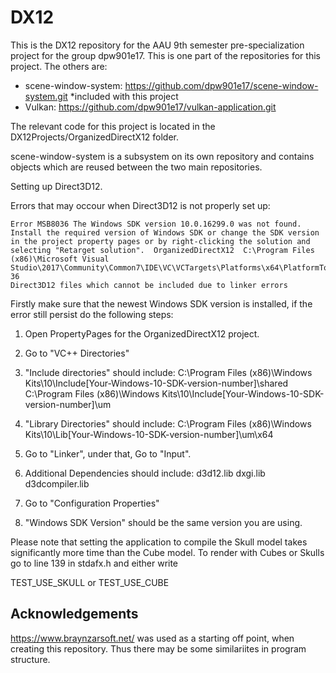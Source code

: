 # DX12

This is the DX12 repository for the AAU 9th semester pre-specialization project for the group dpw901e17.
This is one part of the repositories for this project.
The others are:
* scene-window-system: https://github.com/dpw901e17/scene-window-system.git *included with this project
* Vulkan: https://github.com/dpw901e17/vulkan-application.git

The relevant code for this project is located in the DX12Projects/OrganizedDirectX12 folder.

scene-window-system is a subsystem on its own repository and contains objects which are reused between the two main repositories.

Setting up Direct3D12.

Errors that may occour when Direct3D12 is not properly set up:

	Error MSB8036 The Windows SDK version 10.0.16299.0 was not found. Install the required version of Windows SDK or change the SDK version in the project property pages or by right-clicking the solution and selecting "Retarget solution".	OrganizedDirectX12	C:\Program Files (x86)\Microsoft Visual Studio\2017\Community\Common7\IDE\VC\VCTargets\Platforms\x64\PlatformToolsets\v141\Toolset.targets	36	
	Direct3D12 files which cannot be included due to linker errors

Firstly make sure that the newest Windows SDK version is installed, if the error still persist do the following steps:

1. Open PropertyPages for the OrganizedDirectX12 project.

2. Go to "VC++ Directories"

3. "Include directories" should include:
C:\Program Files (x86)\Windows Kits\10\Include\[Your-Windows-10-SDK-version-number]\shared
C:\Program Files (x86)\Windows Kits\10\Include\[Your-Windows-10-SDK-version-number]\um

4. "Library Directories" should include:
C:\Program Files (x86)\Windows Kits\10\Lib\[Your-Windows-10-SDK-version-number]\um\x64

5. Go to "Linker", under that, Go to "Input".

6. Additional Dependencies should include:
d3d12.lib
dxgi.lib
d3dcompiler.lib

7. Go to "Configuration Properties"

8. "Windows SDK Version" should be the same version you are using.

Please note that setting the application to compile the Skull model takes significantly more time than the Cube model.
To render with Cubes or Skulls go to line 139 in stdafx.h and either write

TEST_USE_SKULL
or
TEST_USE_CUBE

## Acknowledgements
https://www.braynzarsoft.net/ was used as a starting off point, when creating this repository. Thus there may be some similariites in program structure.
